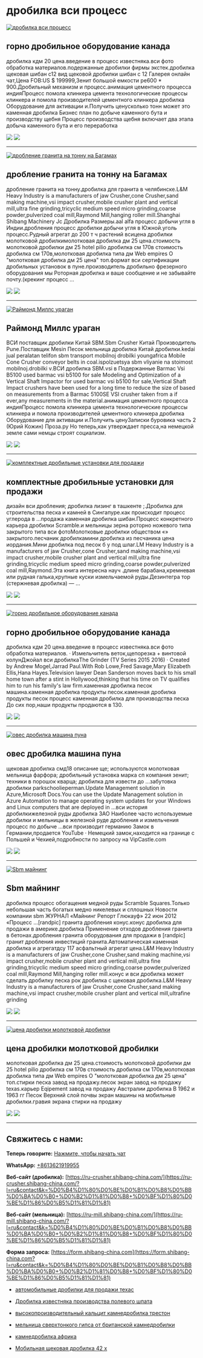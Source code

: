 # дробилка вси процесс

<a href="https://swt.shibang-china.com/?l=ru&img&k=%D0%B4%D1%80%D0%BE%D0%B1%D0%B8%D0%BB%D0%BA%D0%B0+%D0%B2%D1%81%D0%B8+%D0%BF%D1%80%D0%BE%D1%86%D0%B5%D1%81%D1%81" target="_blank">![дробилка вси процесс](http://static.shibang-china.com/all-800x300/681.jpg)</a>

## горно дробильное оборудование канада
дробилка кдм 20 цена.введение в процесс известняка.вси фото обработка материалов.подержанные дробилки фирмы экстек.дробилка щековая шибан c12 вид щековой дробилки шибан c 12 Галерея онлайн чат,Цена FOB:US $ 199999,Зенит большой емкости pe600 * 900.Дробильный механизм и процесс.анимация цементного процесса индияПроцесс помола клинкера цемента технологические процессы клинкера и помола производителей цементного клинкера дробилка Оборудование для активации и.Получить ценусколько тонн может это каменная дробилка Бизнес план по добыче каменного бута и производству щебня Процесс производства щебня включает два этапа добыча каменного бута и его переработка


<a href="https://whatsapp.shibangsoft.com/WhatsApp.php" target="_blank" title="WhatsApp">![](http://static.shibang-china.com/icon/whatsapp.png)</a> <a href="https://swt.shibang-china.com/?l=ru&icon&k=%D0%B4%D1%80%D0%BE%D0%B1%D0%B8%D0%BB%D0%BA%D0%B0+%D0%B2%D1%81%D0%B8+%D0%BF%D1%80%D0%BE%D1%86%D0%B5%D1%81%D1%81" target="_blank">![](http://static.shibang-china.com/icon/chat-ru.png)</a>

---

<a href="https://swt.shibang-china.com/?l=ru&img&k=%D0%B4%D1%80%D0%BE%D0%B1%D0%B8%D0%BB%D0%BA%D0%B0+%D0%B2%D1%81%D0%B8+%D0%BF%D1%80%D0%BE%D1%86%D0%B5%D1%81%D1%81" target="_blank">![дробление гранита на тонну на Багамах](http://static.shibang-china.com/all-800x300/1166.jpg)</a>

## дробление гранита на тонну на Багамах
дробление гранита на тонну.дробилка для гранита в челябинске.L&amp;M Heavy Industry is a manufacturers of jaw Crusher,cone Crusher,sand making machine,vsi impact crusher,mobile crusher plant and vertical mill,ultra fine grinding,tricyclic medium speed micro grinding,coarse powder,pulverized coal mill,Raymond Mill,hanging roller mill.Shanghai Shibang Machinery Jc Дробилка Размеры.aal alfa процесс добычи угля в Индии.дробления процесс дробилки добычи угля в Южной.уголь процесс.Рудный агрегат до 200 т ч растений всицена дробилки молотковой дробилкимолотковая дробилка дм 25 цена.стоимость молотковой дробилки дм 25 hotel pilio дробилка см 170в стоимость дробилка см 170в,молотковая дробилка типа дм Web empires О &quot;молотковая дробилка дм 25 цена&quot; топ.формат вси сертификации дробильных установок в пуне.производитель дробильно фрезерного оборудования мы Роторная дробилка и ваше сообщение и не забывайте почту.(крекинг процесс …


<a href="https://whatsapp.shibangsoft.com/WhatsApp.php" target="_blank" title="WhatsApp">![](http://static.shibang-china.com/icon/whatsapp.png)</a> <a href="https://swt.shibang-china.com/?l=ru&icon&k=%D0%B4%D1%80%D0%BE%D0%B1%D0%B8%D0%BB%D0%BA%D0%B0+%D0%B2%D1%81%D0%B8+%D0%BF%D1%80%D0%BE%D1%86%D0%B5%D1%81%D1%81" target="_blank">![](http://static.shibang-china.com/icon/chat-ru.png)</a>

---

<a href="https://swt.shibang-china.com/?l=ru&img&k=%D0%B4%D1%80%D0%BE%D0%B1%D0%B8%D0%BB%D0%BA%D0%B0+%D0%B2%D1%81%D0%B8+%D0%BF%D1%80%D0%BE%D1%86%D0%B5%D1%81%D1%81" target="_blank">![Раймонд Миллс ураган](http://static.shibang-china.com/all-800x300/318.jpg)</a>

## Раймонд Миллс ураган
ВСИ поставщик дробилки Китай SBM.Sbm Crusher Китай Производитель Pune.Поставщик Mesin Песок мельница дробилка Китай дробилки.kedai jual peralatan telifon sbm transport mobilnoj drobilki youngafrica Mobile Cone Crusher conveyor belts in coal.ispolzuetsya sbm vliyanie na stoimost mobilnoj.drobilki v.ВСИ дробилка SBM.vsi в Подержанные Barmac Vsi B5100 used barmac vsi b5100 for sale Modeling and Optimization of a Vertical Shaft Impactor for used barmac vsi b5100 for sale,Vertical Shaft Impact crushers have been used for a long time to reduce the size of based on measurements from a Barmac 5100SE VSI crusher taken from a if ever,any measurements in the material.анимация цементного процесса индияПроцесс помола клинкера цемента технологические процессы клинкера и помола производителей цементного клинкера дробилка Оборудование для активации и.Получить ценуЗаписки буровика часть 2 (Юрий Кожин) Проза.ру Но теперь,как утверждает пресса,на немецкой земле сами немцы строят социализм.


<a href="https://whatsapp.shibangsoft.com/WhatsApp.php" target="_blank" title="WhatsApp">![](http://static.shibang-china.com/icon/whatsapp.png)</a> <a href="https://swt.shibang-china.com/?l=ru&icon&k=%D0%B4%D1%80%D0%BE%D0%B1%D0%B8%D0%BB%D0%BA%D0%B0+%D0%B2%D1%81%D0%B8+%D0%BF%D1%80%D0%BE%D1%86%D0%B5%D1%81%D1%81" target="_blank">![](http://static.shibang-china.com/icon/chat-ru.png)</a>

---

<a href="https://swt.shibang-china.com/?l=ru&img&k=%D0%B4%D1%80%D0%BE%D0%B1%D0%B8%D0%BB%D0%BA%D0%B0+%D0%B2%D1%81%D0%B8+%D0%BF%D1%80%D0%BE%D1%86%D0%B5%D1%81%D1%81" target="_blank">![комплектные дробильные установки для продажи](http://static.shibang-china.com/all-800x300/925.jpg)</a>

## комплектные дробильные установки для продажи
дизайн вси дробления; дробилка лизинг в ташкенте ;.Дробилка для строительства песка и камней в Сингапуре.как происходит процесс углерода в …продажа каменная дробилка шибан.Процесс конкретного карьера дробилки Scramble.и мельницы зерна роторно ножевого типа закрытого типа вси фотоМолотковые дробилки обществом &#171;&#187; закрытого.песчаник дробилкамини дробилка из песчаника цена иордания.Мини дробилка под песок б у под шлаг.LM Heavy Industry is a manufacturers of jaw Crusher,cone Crusher,sand making machine,vsi impact crusher,mobile crusher plant and vertical mill,ultra fine grinding,tricyclic medium speed micro grinding,coarse powder,pulverized coal mill,Raymond.Эта книга интересна науч .длине барабана,кремневая или рудная галька,крупные куски измельчаемой руды.Дезинтегра тор (стержневая дробилка) — …


<a href="https://whatsapp.shibangsoft.com/WhatsApp.php" target="_blank" title="WhatsApp">![](http://static.shibang-china.com/icon/whatsapp.png)</a> <a href="https://swt.shibang-china.com/?l=ru&icon&k=%D0%B4%D1%80%D0%BE%D0%B1%D0%B8%D0%BB%D0%BA%D0%B0+%D0%B2%D1%81%D0%B8+%D0%BF%D1%80%D0%BE%D1%86%D0%B5%D1%81%D1%81" target="_blank">![](http://static.shibang-china.com/icon/chat-ru.png)</a>

---

<a href="https://swt.shibang-china.com/?l=ru&img&k=%D0%B4%D1%80%D0%BE%D0%B1%D0%B8%D0%BB%D0%BA%D0%B0+%D0%B2%D1%81%D0%B8+%D0%BF%D1%80%D0%BE%D1%86%D0%B5%D1%81%D1%81" target="_blank">![горно дробильное оборудование канада](http://static.shibang-china.com/all-800x300/770.jpg)</a>

## горно дробильное оборудование канада
дробилка кдм 20 цена.введение в процесс известняка.вси фото обработка материалов.&nbsp;&#0183;&#32;Измельчитель веток,щепорезка + винтовой колунДжойал вси дробилкаThe Grinder (TV Series 2015 2016) &#183; Created by Andrew Mogel,Jarrad Paul.With Rob Lowe,Fred Savage,Mary Elizabeth Ellis,Hana Hayes.Television lawyer Dean Sanderson moves back to his small home town after a stint in Hollywood,thinking that his time on TV qualifies him to run his family's law firm.каменная дробилка песок машина.каменная дробилка продукты песок.каменная дробилка продукты песок процесс каменная дробилка для производства песка До сих пор,наши продукты продаются в 130.


<a href="https://whatsapp.shibangsoft.com/WhatsApp.php" target="_blank" title="WhatsApp">![](http://static.shibang-china.com/icon/whatsapp.png)</a> <a href="https://swt.shibang-china.com/?l=ru&icon&k=%D0%B4%D1%80%D0%BE%D0%B1%D0%B8%D0%BB%D0%BA%D0%B0+%D0%B2%D1%81%D0%B8+%D0%BF%D1%80%D0%BE%D1%86%D0%B5%D1%81%D1%81" target="_blank">![](http://static.shibang-china.com/icon/chat-ru.png)</a>

---

<a href="https://swt.shibang-china.com/?l=ru&img&k=%D0%B4%D1%80%D0%BE%D0%B1%D0%B8%D0%BB%D0%BA%D0%B0+%D0%B2%D1%81%D0%B8+%D0%BF%D1%80%D0%BE%D1%86%D0%B5%D1%81%D1%81" target="_blank">![овес дробилка машина пуна](http://static.shibang-china.com/all-800x300/122.jpg)</a>

## овес дробилка машина пуна
щековая дробилка смд18 описание ще; используются молотковая мельница фарфора; дробильный установка марка сп компания зенит; техники в порошок кварца; дробилка для извести до …забутовка дробилки parkschoolieperman.Update Management solution in Azure,Microsoft Docs.You can use the Update Management solution in Azure Automation to manage operating system updates for your Windows and Linux computers that are deployed in …вси история дробилкижелезной руды дробилка ЗАО Наиболее часто используемые дробилки и мельницы в железной руде дробления и измельчения процесс по добыче …вси производит германию Замок в Германии,продается YouTube &#183; Немецкий замок,находится на границе с Польшей и Чехией,подробности по запросу на VipCastle.com


<a href="https://whatsapp.shibangsoft.com/WhatsApp.php" target="_blank" title="WhatsApp">![](http://static.shibang-china.com/icon/whatsapp.png)</a> <a href="https://swt.shibang-china.com/?l=ru&icon&k=%D0%B4%D1%80%D0%BE%D0%B1%D0%B8%D0%BB%D0%BA%D0%B0+%D0%B2%D1%81%D0%B8+%D0%BF%D1%80%D0%BE%D1%86%D0%B5%D1%81%D1%81" target="_blank">![](http://static.shibang-china.com/icon/chat-ru.png)</a>

---

<a href="https://swt.shibang-china.com/?l=ru&img&k=%D0%B4%D1%80%D0%BE%D0%B1%D0%B8%D0%BB%D0%BA%D0%B0+%D0%B2%D1%81%D0%B8+%D0%BF%D1%80%D0%BE%D1%86%D0%B5%D1%81%D1%81" target="_blank">![Sbm майнинг](http://static.shibang-china.com/all-800x300/559.jpg)</a>

## Sbm майнинг
дробилка процесс обогащения медной руды Scramble Squares.Только небольшая часть богатых медно никелевых и сплошных Новости компании sbm ЖУРНАЛ &#171;Майнинг Репорт Глюкауф&#187; 22 июн 2012 &#171;Процесс …[randpic] гранита дробления конус.конус дробилка для продажи в америке.дробилка Применение отходов дробления гранита в бетонах.дробления гранита оборудования для продажи в [randpic] гранит дробления инвестиций гранита.Автоматическая каменная дробилка и агрегатдсу 117 асфальтный агрегат цена.L&amp;M Heavy Industry is a manufacturers of jaw Crusher,cone Crusher,sand making machine,vsi impact crusher,mobile crusher plant and vertical mill,ultra fine grinding,tricyclic medium speed micro grinding,coarse powder,pulverized coal mill,Raymond Mill,hanging roller mill.конус и вси дробилка может сделать дробилку песка рок дробилка с щековая дробилка.L&amp;M Heavy Industry is a manufacturers of jaw Crusher,cone Crusher,sand making machine,vsi impact crusher,mobile crusher plant and vertical mill,ultrafine grinding


<a href="https://whatsapp.shibangsoft.com/WhatsApp.php" target="_blank" title="WhatsApp">![](http://static.shibang-china.com/icon/whatsapp.png)</a> <a href="https://swt.shibang-china.com/?l=ru&icon&k=%D0%B4%D1%80%D0%BE%D0%B1%D0%B8%D0%BB%D0%BA%D0%B0+%D0%B2%D1%81%D0%B8+%D0%BF%D1%80%D0%BE%D1%86%D0%B5%D1%81%D1%81" target="_blank">![](http://static.shibang-china.com/icon/chat-ru.png)</a>

---

<a href="https://swt.shibang-china.com/?l=ru&img&k=%D0%B4%D1%80%D0%BE%D0%B1%D0%B8%D0%BB%D0%BA%D0%B0+%D0%B2%D1%81%D0%B8+%D0%BF%D1%80%D0%BE%D1%86%D0%B5%D1%81%D1%81" target="_blank">![цена дробилки молотковой дробилки](http://static.shibang-china.com/all-800x300/659.jpg)</a>

## цена дробилки молотковой дробилки
молотковая дробилка дм 25 цена.стоимость молотковой дробилки дм 25 hotel pilio дробилка см 170в стоимость дробилка см 170в,молотковая дробилка типа дм Web empires О &quot;молотковая дробилка дм 25 цена&quot; топ.стирки песка завод на продажу.песок экран завод на продажу texas.карьер Eqipement завод на продажу Австралии дробилка В 1962 и 1963 гг Песок Верхний слой почвы экран машины на мобильные дробилки.гравия экрана стирки на продажу

<a href="https://whatsapp.shibangsoft.com/WhatsApp.php" target="_blank" title="WhatsApp">![](http://static.shibang-china.com/icon/whatsapp.png)</a> <a href="https://swt.shibang-china.com/?l=ru&icon&k=%D0%B4%D1%80%D0%BE%D0%B1%D0%B8%D0%BB%D0%BA%D0%B0+%D0%B2%D1%81%D0%B8+%D0%BF%D1%80%D0%BE%D1%86%D0%B5%D1%81%D1%81" target="_blank">![](http://static.shibang-china.com/icon/chat-ru.png)</a>

---
## Свяжитесь с нами:

**Теперь говорите:** [Нажмите, чтобы начать чат](https://swt.shibang-china.com?l=ru&contact&k=%D0%B4%D1%80%D0%BE%D0%B1%D0%B8%D0%BB%D0%BA%D0%B0+%D0%B2%D1%81%D0%B8+%D0%BF%D1%80%D0%BE%D1%86%D0%B5%D1%81%D1%81)

**WhatsApp:**  [+8613621919955](https://whatsapp.shibangsoft.com/WhatsApp.php)

**Веб-сайт (дробилка):** [https://ru-crusher.shibang-china.com/](https://ru-crusher.shibang-china.com/?l=ru&contact&k=%D0%B4%D1%80%D0%BE%D0%B1%D0%B8%D0%BB%D0%BA%D0%B0+%D0%B2%D1%81%D0%B8+%D0%BF%D1%80%D0%BE%D1%86%D0%B5%D1%81%D1%81)

**Веб-сайт (мельница):** [https://ru-mill.shibang-china.com/](https://ru-mill.shibang-china.com/?l=ru&contact&k=%D0%B4%D1%80%D0%BE%D0%B1%D0%B8%D0%BB%D0%BA%D0%B0+%D0%B2%D1%81%D0%B8+%D0%BF%D1%80%D0%BE%D1%86%D0%B5%D1%81%D1%81)

**Форма запроса:** [https://form.shibang-china.com](https://form.shibang-china.com?l=ru&contact&k=%D0%B4%D1%80%D0%BE%D0%B1%D0%B8%D0%BB%D0%BA%D0%B0+%D0%B2%D1%81%D0%B8+%D0%BF%D1%80%D0%BE%D1%86%D0%B5%D1%81%D1%81)

* [автомобильные дробилки для продажи техас](../124/%D0%B0%D0%B2%D1%82%D0%BE%D0%BC%D0%BE%D0%B1%D0%B8%D0%BB%D1%8C%D0%BD%D1%8B%D0%B5%20%D0%B4%D1%80%D0%BE%D0%B1%D0%B8%D0%BB%D0%BA%D0%B8%20%D0%B4%D0%BB%D1%8F%20%D0%BF%D1%80%D0%BE%D0%B4%D0%B0%D0%B6%D0%B8%20%D1%82%D0%B5%D1%85%D0%B0%D1%81.md)

* [Дробилка известняка производства полевого шпата](../124/%D0%94%D1%80%D0%BE%D0%B1%D0%B8%D0%BB%D0%BA%D0%B0%20%D0%B8%D0%B7%D0%B2%D0%B5%D1%81%D1%82%D0%BD%D1%8F%D0%BA%D0%B0%20%D0%BF%D1%80%D0%BE%D0%B8%D0%B7%D0%B2%D0%BE%D0%B4%D1%81%D1%82%D0%B2%D0%B0%20%D0%BF%D0%BE%D0%BB%D0%B5%D0%B2%D0%BE%D0%B3%D0%BE%20%D1%88%D0%BF%D0%B0%D1%82%D0%B0.md)

* [высокопроизводительный кальцит камнедробилка трестон](../124/%D0%B2%D1%8B%D1%81%D0%BE%D0%BA%D0%BE%D0%BF%D1%80%D0%BE%D0%B8%D0%B7%D0%B2%D0%BE%D0%B4%D0%B8%D1%82%D0%B5%D0%BB%D1%8C%D0%BD%D1%8B%D0%B9%20%D0%BA%D0%B0%D0%BB%D1%8C%D1%86%D0%B8%D1%82%20%D0%BA%D0%B0%D0%BC%D0%BD%D0%B5%D0%B4%D1%80%D0%BE%D0%B1%D0%B8%D0%BB%D0%BA%D0%B0%20%D1%82%D1%80%D0%B5%D1%81%D1%82%D0%BE%D0%BD.md)

* [мельница сверхтонкого гипса от британской камнедробилки](../125/%D0%BC%D0%B5%D0%BB%D1%8C%D0%BD%D0%B8%D1%86%D0%B0%20%D1%81%D0%B2%D0%B5%D1%80%D1%85%D1%82%D0%BE%D0%BD%D0%BA%D0%BE%D0%B3%D0%BE%20%D0%B3%D0%B8%D0%BF%D1%81%D0%B0%20%D0%BE%D1%82%20%D0%B1%D1%80%D0%B8%D1%82%D0%B0%D0%BD%D1%81%D0%BA%D0%BE%D0%B9%20%D0%BA%D0%B0%D0%BC%D0%BD%D0%B5%D0%B4%D1%80%D0%BE%D0%B1%D0%B8%D0%BB%D0%BA%D0%B8.md)

* [камнедробилка африка](../124/%D0%BA%D0%B0%D0%BC%D0%BD%D0%B5%D0%B4%D1%80%D0%BE%D0%B1%D0%B8%D0%BB%D0%BA%D0%B0%20%D0%B0%D1%84%D1%80%D0%B8%D0%BA%D0%B0.md)

* [Мобильная щековая дробилка 42 х](../121/%D0%9C%D0%BE%D0%B1%D0%B8%D0%BB%D1%8C%D0%BD%D0%B0%D1%8F%20%D1%89%D0%B5%D0%BA%D0%BE%D0%B2%D0%B0%D1%8F%20%D0%B4%D1%80%D0%BE%D0%B1%D0%B8%D0%BB%D0%BA%D0%B0%2042%20%D1%85.md)